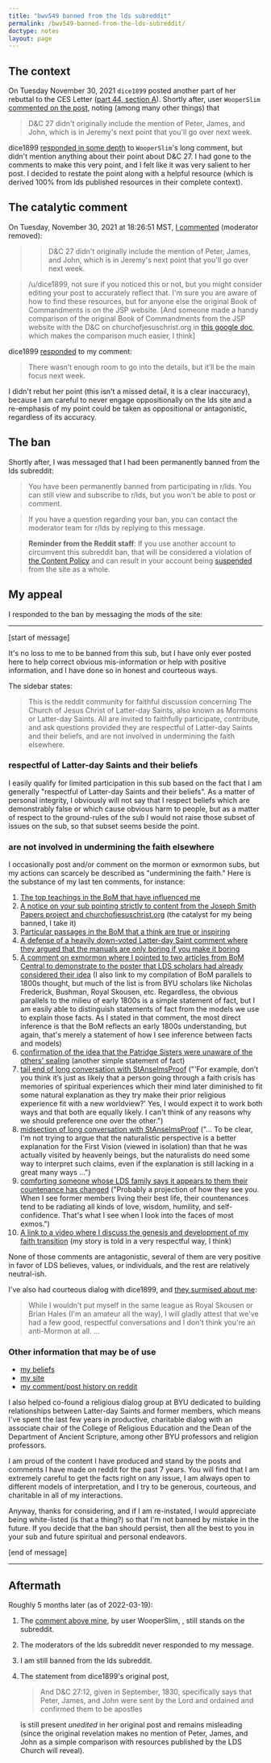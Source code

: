 ```yaml
---
title: "bwv549 banned from the lds subreddit"
permalink: /bwv549-banned-from-the-lds-subreddit/
doctype: notes
layout: page
---
```


## The context

On Tuesday November 30, 2021 `dice1899` posted another part of her rebuttal to the CES Letter ([part 44, section
A](https://www.reddit.com/r/lds/comments/r5i0sz/part_44_ces_letter_priesthood_restoration/)). Shortly after, user `WooperSlim` [commented on the post](https://www.reddit.com/r/lds/comments/r5i0sz/part_44_ces_letter_priesthood_restoration/hmpw1wj/), noting (among many other things) that

> D&C 27 didn't originally include the mention of Peter, James, and John, which is in Jeremy's next point that you'll go over next week.

dice1899 [responded in some depth](https://www.reddit.com/r/lds/comments/r5i0sz/part_44_ces_letter_priesthood_restoration/hmqjsm0/) to `WooperSlim`'s long comment, but didn't mention anything about their point about D&C 27. I had gone to the comments to make this very point, and I felt like it was very salient to her post.  I decided to restate the point along with a helpful resource (which is derived 100% from lds published resources in their complete context).

## The catalytic comment

On Tuesday, November 30, 2021 at 18:26:51 MST, [I commented](https://www.reddit.com/r/lds/comments/r5i0sz/part_44_ces_letter_priesthood_restoration/hmqmact/) (moderator removed):

> > D&C 27 didn't originally include the mention of Peter, James, and John, which is in Jeremy's next point that you'll go over next week.

> /u/dice1899, not sure if you noticed this or not, but you might consider editing your post to accurately reflect that.  I'm sure you are aware of how to find these resources, but for anyone else the original Book of Commandments is on the JSP website. [And someone made a handy comparison of the original Book of Commandments from the JSP website with the D&C on churchofjesuschrist.org in [this google doc](https://drive.google.com/file/d/0B6ItuDdVWOO8X2JqTlVCb3E5dTg/view?usp=sharing&resourcekey=0-6un_DQSZ88XGBbXzxMBCmw), which makes the comparison much easier, I think]

dice1899 [responded](https://www.reddit.com/r/lds/comments/r5i0sz/part_44_ces_letter_priesthood_restoration/hmqo22w/) to my comment:

> There wasn’t enough room to go into the details, but it’ll be the main focus next week.

I didn't rebut her point (this isn't a missed detail, it is a clear inaccuracy), because I am careful to never engage oppositionally on the lds site and a re-emphasis of my point could be taken as oppositional or antagonistic, regardless of its accuracy.

## The ban

Shortly after, I was messaged that I had been permanently banned from the lds subreddit:

> You have been permanently banned from participating in r/lds. You can still view and subscribe to r/lds, but you won't be able to post or comment.

> If you have a question regarding your ban, you can contact the moderator team for r/lds by replying to this message.

> **Reminder from the Reddit staff**: If you use another account to circumvent this subreddit ban, that will be considered a violation of [the Content Policy](https://reddit.com/help/contentpolicy#section_prohibited_behavior) and can result in your account being [suspended](https://www.reddithelp.com/en/categories/reddit-101/rules-reporting/account-and-community-restrictions/suspensions) from the site as a whole.

## My appeal

I responded to the ban by messaging the mods of the site:

---

[start of message]

It's no loss to me to be banned from this sub, but I have only ever posted here to help correct obvious mis-information or help with positive information, and I have done so in honest and courteous ways.

The sidebar states:

> This is the reddit community for faithful discussion concerning The Church of Jesus Christ of Latter-day Saints, also known as Mormons or Latter-day Saints. All are invited to faithfully participate, contribute, and ask questions provided they are respectful of Latter-day Saints and their beliefs, and are not involved in undermining the faith elsewhere.

### respectful of Latter-day Saints and their beliefs

I easily qualify for limited participation in this sub based on the fact that I am generally "respectful of Latter-day Saints and their beliefs".  As a matter of personal integrity, I obviously will not say that I respect beliefs which are demonstrably false or which cause obvious harm to people, but as a matter of respect to the ground-rules of the sub I would not raise those subset of issues on the sub, so that subset seems beside the point.

### are not involved in undermining the faith elsewhere

I occasionally post and/or comment on the mormon or exmormon subs, but my actions can scarcely be described as "undermining the faith."  Here is the substance of my last ten comments, for instance:

1. [The top teachings in the BoM that have influenced me](https://www.reddit.com/r/mormon/comments/r63zlp/what_does_the_book_of_mormon_actually_teach/hmqvawf/)
1. [A notice on your sub pointing strictly to content from the Joseph Smith Papers project and churchofjesuschrist.org](https://www.reddit.com/r/lds/comments/r5i0sz/part_44_ces_letter_priesthood_restoration/hmqmact/) (the catalyst for my being banned, I take it)
1. [Particular passages in the BoM that a think are true or inspiring](https://www.reddit.com/r/mormon/comments/r5u74m/what_passage_have_you_read_in_the_book_of_mormon/hmpuhr8/)
1. [A defense of a heavily down-voted Latter-day Saint comment where they argued that the manuals are only boring if you make it boring](https://www.reddit.com/r/mormon/comments/r33wht/the_church_has_a_culture_of_mediocrity/hmprmw0/)
1. [A comment on exmormon where I pointed to two articles from BoM Central to demonstrate to the poster that LDS scholars had already considered their idea](https://www.reddit.com/r/exmormon/comments/r5qy13/any_former_bible_scholars_out_there_who_can_tell/hmomv9o/) (I also link to my compilation of BoM parallels to 1800s thought, but much of the list is from BYU scholars like Nicholas Frederick, Bushman, Royal Skousen, etc. Regardless, the obvious parallels to the milieu of early 1800s is a simple statement of fact, but I am easily able to distinguish statements of fact from the models we use to explain those facts.  As I stated in that comment, the most direct inference is that the BoM reflects an early 1800s understanding, but again, that's merely a statement of how I see inference between facts and models)
1. [confirmation of the idea that the Patridge Sisters were unaware of the others' sealing](https://www.reddit.com/r/mormon/comments/r3j253/evidences_of_past_actions_of_the_church_which_i/hmf8w6b/?context=10000) (another simple statement of fact)
1. [tail end of long conversation with StAnselmsProof](https://www.reddit.com/r/mormon/comments/qxirmy/memory_epistemology_rational_belief/hmdldi3/) ("'For example, don’t you think it’s just as likely that a person going through a faith crisis has memories of spiritual experiences which their mind later diminished to fit some natural explanation as they try make their prior religious experience fit with a new worldview?' Yes, I would expect it to work both ways and that both are equally likely. I can't think of any reasons why we should preference one over the other.")
1. [midsection of  long conversation with StAnselmsProof](https://www.reddit.com/r/mormon/comments/qxirmy/memory_epistemology_rational_belief/hmd1gg4/) ("... To be clear, I'm not trying to argue that the naturalistic perspective is a better explanation for the First Vision (viewed in isolation) than that he was actually visited by heavenly beings, but the naturalists do need some way to interpret such claims, even if the explanation is still lacking in a great many ways ...")
1. [comforting someone whose LDS family says it appears to them their countenance has changed](https://www.reddit.com/r/exmormon/comments/r3rnv1/my_countenance_has_changed_apparently/hmchgw6/) ("Probably a projection of how they see you. When I see former members living their best life, their countenances tend to be radiating all kinds of love, wisdom, humility, and self-confidence. That's what I see when I look into the faces of most exmos.")
1. [A link to a video where I discuss the genesis and development of my faith transition](https://www.reddit.com/r/mormon/comments/r39c3g/faith_crisis_curiosity/hmcgvzr/) (my story is told in a very respectful way, I think)

None of those comments are antagonistic, several of them are very positive in favor of LDS believes, values, or individuals, and the rest are relatively neutral-ish.

I've also had courteous dialog with dice1899, and [they surmised about me](https://www.reddit.com/r/TheMotte/comments/oiun0l/a_bayesian_analysis_of_the_provenance_of_the_book/h53wwg8/?context=3):

> While I wouldn't put myself in the same league as Royal Skousen or Brian Hales (I'm an amateur all the way), I will gladly attest that we've had a few good, respectful conversations and I don't think you're an anti-Mormon at all. ...

### Other information that may be of use

* [my beliefs](https://faenrandir.github.io/a_careful_examination/summary-of-my-beliefs/)
* [my site](https://faenrandir.github.io/a_careful_examination/)
* [my comment/post history on reddit](https://www.reddit.com/user/bwv549/)

I also helped co-found a religious dialog group at BYU dedicated to building relationships between Latter-day Saints and former members, which means I've spent the last few years in productive, charitable dialog with an associate chair of the College of Religious Education and the Dean of the Department of Ancient Scripture, among other BYU professors and religion professors.

I am proud of the content I have produced and stand by the posts and comments I have made on reddit for the past 7 years.  You will find that I am extremely careful to get the facts right on any issue, I am always open to different models of interpretation, and I try to be generous, courteous, and charitable in all of my interactions.

Anyway, thanks for considering, and if I am re-instated, I would appreciate being white-listed (is that a thing?) so that I'm not banned by mistake in the future.  If you decide that the ban should persist, then all the best to you in your sub and future spiritual and personal endeavors.

[end of message]

---

## Aftermath

Roughly 5 months later (as of 2022-03-19):

1. The [comment above mine](https://www.reddit.com/r/lds/comments/r5i0sz/part_44_ces_letter_priesthood_restoration/hmpw1wj/), by user WooperSlim, , still stands on the subreddit.
2. The moderators of the lds subreddit never responded to my message.
3. I am still banned from the lds subreddit.
4. The statement from dice1899's original post, 

    > And D&C 27:12, given in September, 1830, specifically says that Peter, James, and John were sent by the Lord and ordained and confirmed them to be apostles

    is still present _unedited_ in her original post and remains misleading (since the original revelation makes no mention of Peter, James, and John as a simple comparison with resources published by the LDS Church will reveal).
